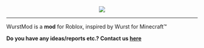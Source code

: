<div align="center">
    <img src="https://styles.redditmedia.com/t5_2tse5/styles/communityIcon_1hwgjq7uau951.png?width=256&s=40f4b5b2c82c9f61fe218e58694a02603a0d6445" />
</div>

----

WurstMod is a **mod** for Roblox, inspired by Wurst for Minecraft™

**Do you have any ideas/reports etc.? Contact us [here](https://github.com/WurstMod/Wurst/issues/new)**
